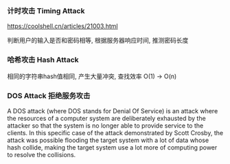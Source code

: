 ### 计时攻击 Timing Attack

https://coolshell.cn/articles/21003.html

判断用户的输入是否和密码相等, 根据服务器响应时间, 推测密码长度

### 哈希攻击 Hash Attack

相同的字符串hash值相同, 产生大量冲突, 查找效率  O(1) -> O(n)

### DOS Attack 拒绝服务攻击

A DOS attack (where DOS stands for Denial Of Service) is an attack where the resources of a computer system are deliberately exhausted by the attacker so that the system is no longer able to provide service to the clients. In this specific case of the attack demonstrated by Scott Crosby, the attack was possible flooding the target system with a lot of data whose hash collide, making the target system use a lot more of computing power to resolve the collisions.

